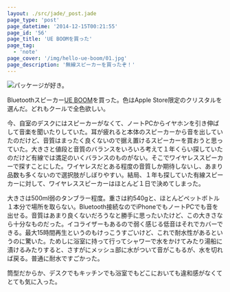 ```yaml
---
layout: ./src/jade/_post.jade
page_type: 'post'
page_datetime: '2014-12-15T00:21:55'
page_id: '56'
page_title: 'UE BOOMを買った'
page_tag:
  - 'note'
page_cover: '/img/hello-ue-boom/01.jpg'
page_description: '無線スピーカーを買ったぞ！'
---
```

![パッケージが好き。](/img/hello-ue-boom/01.jpg)

Bluetoothスピーカー[UE BOOM](http://www.ultimateears.com/ja-jp/boom)を買った。色はApple Store限定のクリスタルを選んだ。どれもクールで全色欲しい。

今、自室のデスクにはスピーカーがなくて、ノートPCからイヤホンを引き伸ばして音楽を聞いたりしていた。耳が疲れると本体のスピーカーから音を出していたのだけど、音質はまったく良くないので据え置けるスピーカーを買おうと思っていた。大きさと値段と音質のバランスをいろいろ考えて１年くらい探していたのだけど有線では満足のいくバランスのものがない。そこでワイヤレススピーカーで探すことにした。ワイヤレスだとある程度の音質しか期待しないし、あまり品数も多くないので選択肢がしぼりやすい。結局、１年も探していた有線スピーカーに対して、ワイヤレススピーカーはほとんど１日で決めてしまった。

大きさは500ml弱のタンブラー程度。重さは約540gと、ほとんどペットボトル１本分で場所を取らない。Bluetooth接続なのでiPhoneでもノートPCでも音を出せる。音質はあまり良くないだろうなと勝手に思ったいたけど、この大きさなら十分なものだった。イコライザーもあるので弱く感じる低音はそれでカバーできる。最大15時間再生というのもけっこうすごいけど、これで耐水性があるというのに驚いた。ためしに浴室に持って行ってシャワーで水をかけてみたり湯船に漬けるみたりすると、さすがにメッシュ部に水がついて音がこもるが、水を切れば戻る。普通に耐水ですごかった。

筒型だからか、デスクでもキッチンでも浴室でもどこにおいても違和感がなくてとても気に入った。
